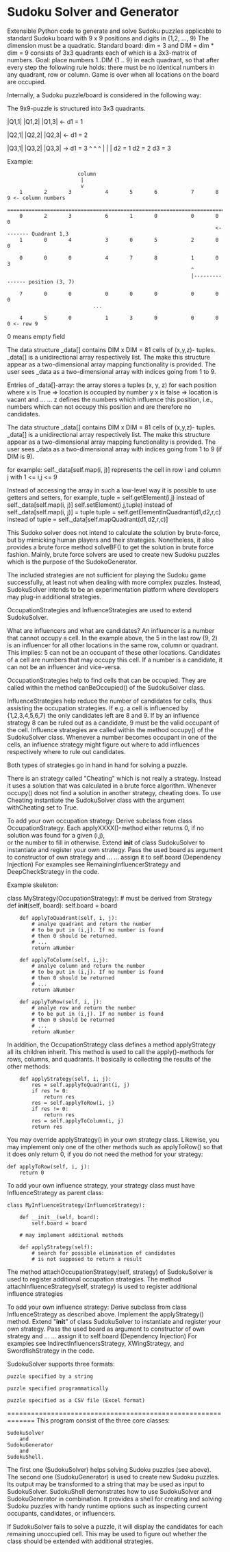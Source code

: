 # Sudoku Solver and Generator

Extensible Python code to generate and solve Sudoku puzzles
applicable to standard Sudoku board with 9 x 9 positions and
digits in {1,2, ..., 9}
The dimension must be a quadratic.
Standard board: dim = 3 and DIM = dim * dim = 9
consists of 3x3 quadrants each of which is a 3x3-matrix of
numbers.
Goal: place numbers 1..DIM {1 .. 9} in each quadrant, so that after
every step the following rule holds:
there must be no identical numbers in any quadrant, row or 
column.
Game is over when all locations on the board are occupied.

Internally, a Sudoku puzzle/board is considered in the following
way:

The 9x9-puzzle is structured into 3x3 quadrants.

|Q1,1|              |Q1,2|              |Q1,3| <- d1 = 1



|Q2,1|              |Q2,2|              |Q2,3| <- d1 = 2



|Q3,1|              |Q3,2|              |Q3,3| -> d1 = 3
^                   ^                   ^
|                   |                   |
d2 = 1              d2 = 2              d3 = 3

    
    
    
          
 Example:
          
                           column
                            |
                            v
        1       2       3           4       5       6           7       8       9 <- column numbers                       
        =========================================================================
        0       2       3           6       1       0           0       0       0
                                                                        <-------- Quadrant 1,3
        1       0       4           3       0       5           2       0       0
 
        0       0       0           4       7       8           1       0       3    
                                                                ^
                                                                |--------------- position (3, 7)     
     
        7       0       0           0       0       0           0       0       0
                                ...
 
        4       5       0           1       3       0           0       0       0 <- row 9
 
 
  
0 means empty field

The data structure _data[] contains DIM x DIM = 81 cells of (x,y,z)-
tuples. _data[] is a unidirectional array respectively list.
The make this structure appear as a two-dimensional array
mapping functionality is provided. The user sees _data as
a two-dimensional array with indices going from 1 to 9.

Entries of _data[]-array:
   the array stores a tuples (x, y, z) for each position
    where x is True  => location is occupied by number y
          x is false => location is vacant and ...
          ... z defines the numbers which influence this position, 
          i.e., numbers which can not occupy this position and are 
          therefore no candidates.
    
The data structure _data[] contains DIM x DIM = 81 cells of (x,y,z)-
tuples. _data[] is a unidirectional array respectively list.
The make this structure appear as a two-dimensional array
mapping functionality is provided. The user sees _data as
a two-dimensional array with indices going from 1 to 9 (if
DIM is 9). 

for example:
    self._data[self.map(i, j)] 
    represents the cell in 
    row i and column j with 1 <= i,j <= 9
    
Instead of accessing the array in such a low-level way it
is possible to use getters and setters,
for example,
    tuple = self.getElement(i,j) instead of self._data[self.map(i, j)] 
    self.setElement(i,j,tuple)   instead of self._data[self.map(i, j)] = tuple
    tuple = self.getElementInQuadrant(d1,d2,r,c) instead of
                  tuple = self._data[self.mapQuadrant(d1,d2,r,c)]


This Sudoko solver does not intend to calculate the solution
by brute-force, but by mimicking human players and their 
strategies. Nonetheless, it also provides a brute force method
solveBF() to get the solution in brute force fashion. Mainly,
brute force solvers are used to create new Sudoku puzzles
which is the purpose of the SudokoGenerator.

The included strategies are not sufficient for playing
the Sudoku game successfully, at least not when dealing
with more complex puzzles. 
Instead, SudokuSolver intends to be an experimentation 
platform where developers may plug-in additional strategies.

OccupationStrategies and InfluenceStrategies are used to extend 
SudokuSolver. 

What are influencers and what are candidates?
An influencer is a number that cannot occupy a cell. In the 
example above, the 5 in the last row (9, 2) is an influencer
for all other locations in the same row, column or quadrant.
This implies: 5 can not be an occupant of these other locations.
Candidates of a cell are numbers that may occupy this cell.
If a number is a candidate, it can not be an influencer 
ánd vice-versa.

OccupationStrategies help to find cells that can be occupied.
They are called within the method canBeOccupied() of
the SudokuSolver class. 

InfluenceStrategies help reduce the number of candidates 
for cells, thus assisting the occupation strategies. If 
e.g. a cell is influenced by {1,2,3,4,5,6,7} the only
candidates left are 8 and 9. If by an influence strategy
8 can be ruled out as a candidate, 9 must be the valid
occupant of the cell.
Influence strategies are called within the method occupy() 
of the SudokuSolver class. Whenever a number becomes
occupant in one of the cells, an influence strategy
might figure out where to add influences respectively
where to rule out candidates.

Both types of strategies go in hand in hand for solving a puzzle.

There is an strategy called "Cheating" which is not really
a strategy. Instead it uses a solution that was calculated
in a brute force algorithm. Whenever occupy() does not find
a solution in another strategy, cheating does. To use
Cheating instantiate the SudokuSolver class with the
argument withCheating set to True.

To add your own occupation strategy: 
    Derive subclass from class OccupationStrategy. 
    Each applyXXXX()-method either returns 0, if 
    no solution was found for a given (i,j),       
    or the number to fill in otherwise.
    Extend __init__ of class SudokuSolver to instantiate 
    and register your own strategy. 
    Pass the used board as argument to constructor of 
    own strategy and ...
    ... assign it to self.board (Dependency Injection)
For examples see RemainingInfluencerStrategy and
DeepCheckStrategy in the code.

Example skeleton:

class MyStrategy(OccupationStrategy): # must be derived from Strategy
        def __init__(self, board):
            self.board = board
        
        def applyToQuadrant(self, i, j):
            # analye quadrant and return the number 
            # to be put in (i,j). If no number is found 
            # then 0 should be returned.
            # ... 
            return aNumber
                
        def applyToColumn(self, i,j):
            # analye column and return the number 
            # to be put in (i,j). If no number is found 
            # then 0 should be returned  
            # ... 
            return aNumber
                
        def applyToRow(self, i, j):
            # analye row and return the number 
            # to be put in (i,j). If no number is found 
            # then 0 should be returned  
            # ... 
            return aNumber
            
In addition, the OccupationStrategy class defines a method applyStrategy
all its children inherit. This method is used to call the 
apply()-methods for rows, columns, and quadrants. It basically
is collecting the results of the other methods:
    
        def applyStrategy(self, i, j):
            res = self.applyToQuadrant(i, j)
            if res != 0:
                return res
            res = self.applyToRow(i, j)
            if res != 0:
                return res
            res = self.applyToColumn(i, j)
            return res
            
You may override applyStrategy() in your own strategy class.
Likewise, you may implement only one of the other methods
such as applyToRow() so that it does only return 0, if you
do not need the method for your strategy:
    
    def applyToRow(self, i, j):
        return 0
        

    
To add your own influence strategy, your strategy class must
have InfluenceStrategy as parent class:
    
    class MyInfluenceStrategy(InfluenceStrategy):
        
        def __init__(self, board):
            self.board = board 
            
        # may implement additional methods
            
        def applyStrategy(self):
            # search for possible elimination of candidates 
            # is not supposed to return a result
            
The method attachOccupationStrategy(self, strategy) of SudokuSolver is
used to register additional occupation strategies.
The method attachInfluenceStrategy(self, strategy) is used to register
additional influence strategies

To add your own influence strategy: 
    Derive subclass from class InfluenceStrategy as described 
    above. 
    Implement the applyStrategy() method.
    Extend "__init__" of class SudokuSolver to instantiate 
    and register your own strategy. 
    Pass the used board as argument to constructor of 
    own strategy and ...
    ... assign it to self.board (Dependency Injection)
For examples see IndirectInfluencersStrategy, XWingStrategy,
and SwordfishStrategy in the code.

SudokuSolver supports three formats:
    
    puzzle specified by a string
    
    puzzle specified programmatically
    
    puzzle specified as a CSV file (Excel format)

=============================================================
This program consist of the three core classes:

    SudokuSolver 
        and
    SudokuGenerator
        and
    SudokuShell.
    
The first one (SudokuSolver) helps solving Sudoku puzzles 
(see above). 
The second one (SudokuGenerator) is used to create new 
Sudoku puzzles. Its output may be transformed to a 
string that may be used as input to SudokuSolver.
SudokuShell demonstrates how to use SudokuSolver and
SudokuGenerator in combination. It provides a shell
for creating and solving Sudoku puzzles with 
handy runtime options such as inspecting current 
occupants, candidates, or influencers.

If SudokuSolver fails to solve a puzzle, it will display
the candidates for each remaining unoccupied cell. This
may be used to figure out whether the class should be
extended with additional strategies.
